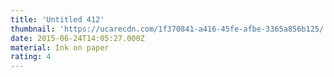 ```yaml
---
title: 'Untitled 412'
thumbnail: 'https://ucarecdn.com/1f370841-a416-45fe-afbe-3365a856b125/'
date: 2015-06-24T14:05:27.000Z
material: Ink on paper
rating: 4
---
```

